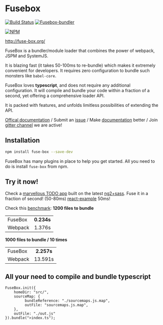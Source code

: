 # Fusebox

[![Build Status](https://travis-ci.org/fuse-box/fuse-box.svg?branch=master)](https://travis-ci.org/fuse-box/fuse-box)
[![Fusebox-bundler](https://img.shields.io/badge/gitter-join%20chat%20%E2%86%92-brightgreen.svg)](https://gitter.im/fusebox-bundler/Lobby)

[![NPM](https://nodei.co/npm/fuse-box.png?downloads=true)](https://nodei.co/npm/fuse-box/)

http://fuse-box.org/

FuseBox is a bundler/module loader that combines the power of webpack, JSPM and SystemJS. 

It is blazing fast (it takes 50-100ms to re-bundle) which makes it extremely convenient for developers. It requires zero configuration to bundle such monsters like `babel-core`.

FuseBox loves __typescript__, and does not require any additional configuration. It will compile and bundle your code within a fraction of a second, yet offering a comprehensive loader API. 

It is packed with features, and unfolds limitless possibilities of extending the API.

[Offical documentation](http://fuse-box.org/) / Submit an [issue](https://github.com/fuse-box/fuse-box/issues/new) / Make [documentation](https://github.com/fuse-box/fuse-box/tree/master/docs) better / Join [gitter channel](https://gitter.im/fusebox-bundler/Lobby) we are active!


## Installation

```bash
npm install fuse-box --save-dev
```

FuseBox has many plugins in place to help you get started. All you need to do is install `fuse-box` from npm.

## Try it now!

Check a [marvellous TODO app](https://fuse-box.github.io/angular2-example/) built on the latest [ng2+sass](https://github.com/fuse-box/angular2-example). Fuse it in a fraction of second! (50-80ms)
[react-example](https://github.com/fuse-box/react-example) 50ms!

Check this [benchmark](https://github.com/fuse-box/benchmark):
__1200 files to bundle__

|         |            |
| ------------- |:-------------:| 
| FuseBox      | __0.234s__ |
| Webpack      | 1.376s |


__1000 files to bundle / 10 times__

|         |            |
| ------------- |:-------------:| 
| FuseBox      | __2.257s__ |
| Webpack      | 13.591s |

## All your need to compile and bundle typescript

```
FuseBox.init({
    homeDir: "src/",
    sourceMap: {
         bundleReference: "./sourcemaps.js.map",
         outFile: "sourcemaps.js.map",
    },
    outFile: "./out.js"
}).bundle(">index.ts");
```
